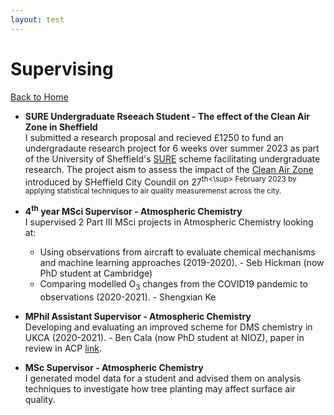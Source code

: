 ```yaml
---
layout: test
---
```


# Supervising

[Back to Home](./)


- **SURE Undergraduate Rseeach Student - The effect of the Clean Air Zone in Sheffield**<br /> 
I submitted a research proposal and recieved £1250 to fund an undergradaute research project for 6 weeks over summer 2023 as part of the University of Sheffield's [SURE](https://sites.google.com/sheffield.ac.uk/sure2023/home) scheme facilitating undergraduate research. The project aism to assess the impact of the [Clean Air Zone](https://www.sheffield.gov.uk/campaigns/clean-air-zone-sheffield) introduced by SHeffield City Coundil on 27<sup>th<\sup> February 2023 by applying statistical techniques to air quality measuremenst across the city.    

- **4<sup>th</sup> year MSci Supervisor - Atmospheric Chemistry**<br /> 
I supervised 2 Part III MSci projects in Atmospheric Chemistry looking at:
    * Using observations from aircraft to evaluate chemical mechanisms and machine learning approaches (2019-2020). - Seb Hickman (now PhD student at Cambridge)
    * Comparing modelled O<sub>3</sub> changes from the COVID19 pandemic to observations (2020-2021). - Shengxian Ke 
    
- **MPhil Assistant Supervisor - Atmospheric Chemistry**<br /> 
Developing and evaluating an improved scheme for DMS chemistry in UKCA (2020-2021). - Ben Cala (now PhD student at NIOZ), paper in review in ACP [link](https://acp.copernicus.org/preprints/acp-2023-42/). 

- **MSc Supervisor - Atmospheric Chemistry**<br /> 
I generated model data for a student and advised them on analysis techniques to investigate how tree planting may affect surface air quality. 

